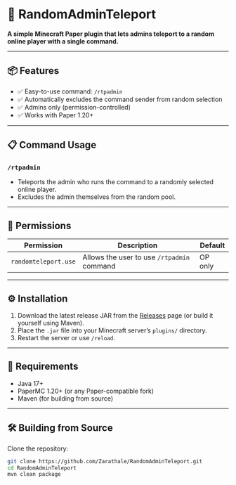 # 🎲 RandomAdminTeleport

**A simple Minecraft Paper plugin that lets admins teleport to a random online player with a single command.**

---

## 📦 Features

- ✅ Easy-to-use command: `/rtpadmin`
- ✅ Automatically excludes the command sender from random selection
- ✅ Admins only (permission-controlled)
- ✅ Works with Paper 1.20+

---

## 📋 Command Usage

### `/rtpadmin`

- Teleports the admin who runs the command to a randomly selected online player.
- Excludes the admin themselves from the random pool.

---

## 🔐 Permissions

| Permission            | Description                                 | Default |
|-----------------------|---------------------------------------------|---------|
| `randomteleport.use`  | Allows the user to use `/rtpadmin` command  | OP only |

---

## ⚙️ Installation

1. Download the latest release JAR from the [Releases](https://github.com/Zarathale/RandomAdminTeleport/releases) page (or build it yourself using Maven).
2. Place the `.jar` file into your Minecraft server’s `plugins/` directory.
3. Restart the server or use `/reload`.


---

## 🧪 Requirements

- Java 17+
- PaperMC 1.20+ (or any Paper-compatible fork)
- Maven (for building from source)

---

## 🛠 Building from Source

Clone the repository:

```bash
git clone https://github.com/Zarathale/RandomAdminTeleport.git
cd RandomAdminTeleport
mvn clean package
